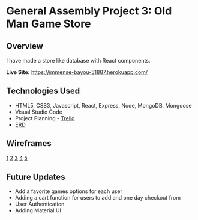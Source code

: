 # General Assembly Project 3: Old Man Game Store
## Overview
I have made a store like database with React components. 

**Live Site:** <https://immense-bayou-51887.herokuapp.com/>

## Technologies Used
 * HTML5, CSS3, Javascript, React, Express, Node, MongoDB, Mongoose
 * Visual Studio Code
 * Project Planning - [Trello](https://trello.com/b/jqVfvSrh/wdi-project-4)
 * [ERD](https://github.com/sillah2010/wdi-project-3/blob/master/Screen%20Shots/IMG_1514.JPG)

## Wireframes
[1](<https://github.com/sillah2010/wdi-project-3/blob/master/Screen%20Shots/Screen%20Shot%202017-10-13%20at%2012.50.51%20PM.png>)
[2](<https://github.com/sillah2010/wdi-project-3/blob/master/Screen%20Shots/Screen%20Shot%202017-10-13%20at%2012.59.02%20PM.png>)
[3](<https://github.com/sillah2010/wdi-project-3/blob/master/Screen%20Shots/Screen%20Shot%202017-10-13%20at%202.06.37%20PM.png>)
[4](<https://github.com/sillah2010/wdi-project-3/blob/master/Screen%20Shots/Screen%20Shot%202017-10-13%20at%202.06.50%20PM.png>)
[5](<https://github.com/sillah2010/wdi-project-3/blob/master/Screen%20Shots/Screen%20Shot%202017-10-13%20at%202.18.41%20PM.png>)

## Future Updates
* Add a favorite games options for each user
* Adding a cart function for users to add and one day checkout from
* User Authentication
* Adding Material UI
